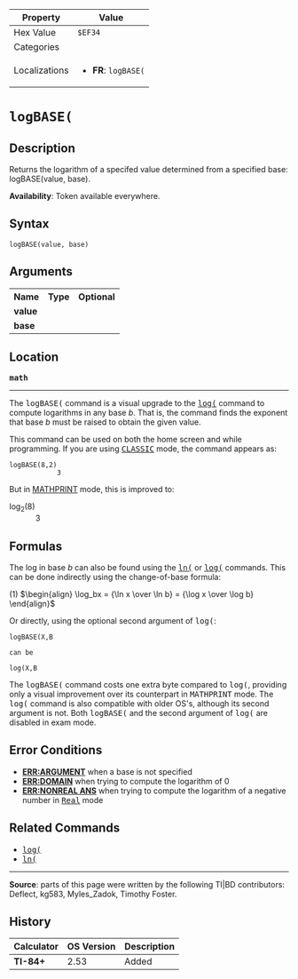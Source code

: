 | Property      | Value |
|---------------|-------|
| Hex Value     | `$EF34`|
| Categories    | <ul></ul> |
| Localizations | <ul><li><b>FR</b>: `logBASE(`</li></ul> |

# `logBASE(`

## Description
Returns the logarithm of a specifed value determined from a specified base: logBASE(value, base).


<b>Availability</b>: Token available everywhere.

## Syntax
`logBASE(value, base)`

## Arguments
<table>
<tr><th>Name</th><th>Type</th><th>Optional</th></tr>

<tr><td><b>value</b></td><td></td><td></td></tr>

<tr><td><b>base</b></td><td></td><td></td></tr>

</table>

## Location
<tt><kbd><b>math</b></kbd></tt>
<hr>

The <tt>logBASE(</tt> command is a visual upgrade to the <tt><a href="log(.md">log(</a></tt> command to compute logarithms in any base _b_. That is, the command finds the exponent that base _b_ must be raised to obtain the given value.

This command can be used on both the home screen and while programming. If you are using <tt><a href="CLASSIC.md">CLASSIC</a></tt> mode, the command appears as:

```ti-basic
logBASE(8,2)
            3
```

But in [MATHPRINT](mathprint-mode) mode, this is improved to:

log<sub>2</sub>(8)  
            3

## Formulas

The log in base _b_ can also be found using the <tt><a href="ln(.md">ln(</a></tt> or <tt><a href="log(.md">log(</a></tt> commands. This can be done indirectly using the change-of-base formula:

(1) $`\begin{align} \log_bx = {\ln x \over \ln b} = {\log x \over \log b} \end{align}`$ 

Or directly, using the optional second argument of <tt>log(</tt>:

```ti-basic
logBASE(X,B

can be

log(X,B
```

The <tt>logBASE(</tt> command costs one extra byte compared to <tt>log(</tt>, providing only a visual improvement over its counterpart in <tt>MATHPRINT</tt> mode. The <tt>log(</tt> command is also compatible with older OS's, although its second argument is not. Both <tt>logBASE(</tt> and the second argument of <tt>log(</tt> are disabled in exam mode.

## Error Conditions

*   **[ERR:ARGUMENT](errors#argument)** when a base is not specified
*   **[ERR:DOMAIN](errors#domain)** when trying to compute the logarithm of 0
*   **[ERR:NONREAL ANS](errors#nonrealans)** when trying to compute the logarithm of a negative number in <tt><a href="Real.md">Real</a></tt> mode

## Related Commands

*   <tt><a href="log(.md">log(</a></tt>
*   <tt><a href="ln(.md">ln(</a></tt>

* * *

**Source**: parts of this page were written by the following TI|BD contributors: Deflect, kg583, Myles_Zadok, Timothy Foster.

## History
| Calculator | OS Version | Description |
|------------|------------|-------------|
| <b>TI-84+</b> | 2.53 | Added |


